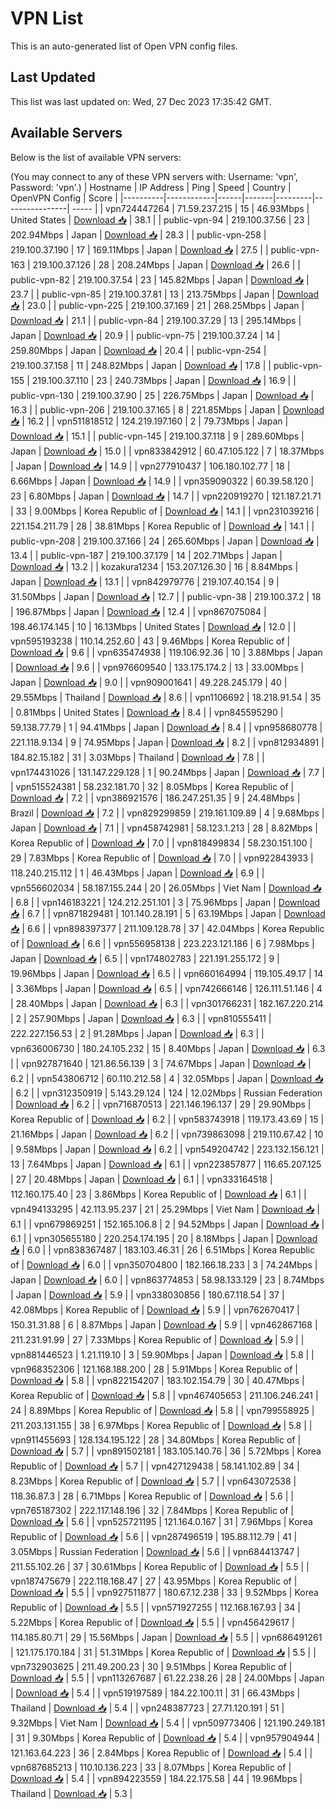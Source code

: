 # VPN List

This is an auto-generated list of Open VPN config files.

## Last Updated

This list was last updated on: Wed, 27 Dec 2023 17:35:42 GMT.

## Available Servers

Below is the list of available VPN servers:

(You may connect to any of these VPN servers with: Username: 'vpn', Password: 'vpn'.)
| Hostname | IP Address | Ping | Speed | Country | OpenVPN Config | Score |
|----------|------------|------|-------|---------|----------------| ----- |
| vpn724447264 | 71.59.237.215 | 15 | 46.93Mbps | United States | [Download 📥](./configs/server_0_US.ovpn) | 38.1 |
| public-vpn-94 | 219.100.37.56 | 23 | 202.94Mbps | Japan | [Download 📥](./configs/server_1_JP.ovpn) | 28.3 |
| public-vpn-258 | 219.100.37.190 | 17 | 169.11Mbps | Japan | [Download 📥](./configs/server_2_JP.ovpn) | 27.5 |
| public-vpn-163 | 219.100.37.126 | 28 | 208.24Mbps | Japan | [Download 📥](./configs/server_3_JP.ovpn) | 26.6 |
| public-vpn-82 | 219.100.37.54 | 23 | 145.82Mbps | Japan | [Download 📥](./configs/server_4_JP.ovpn) | 23.7 |
| public-vpn-85 | 219.100.37.81 | 13 | 213.75Mbps | Japan | [Download 📥](./configs/server_5_JP.ovpn) | 23.0 |
| public-vpn-225 | 219.100.37.169 | 21 | 268.25Mbps | Japan | [Download 📥](./configs/server_6_JP.ovpn) | 21.1 |
| public-vpn-84 | 219.100.37.29 | 13 | 295.14Mbps | Japan | [Download 📥](./configs/server_7_JP.ovpn) | 20.9 |
| public-vpn-75 | 219.100.37.24 | 14 | 259.80Mbps | Japan | [Download 📥](./configs/server_8_JP.ovpn) | 20.4 |
| public-vpn-254 | 219.100.37.158 | 11 | 248.82Mbps | Japan | [Download 📥](./configs/server_9_JP.ovpn) | 17.8 |
| public-vpn-155 | 219.100.37.110 | 23 | 240.73Mbps | Japan | [Download 📥](./configs/server_10_JP.ovpn) | 16.9 |
| public-vpn-130 | 219.100.37.90 | 25 | 226.75Mbps | Japan | [Download 📥](./configs/server_11_JP.ovpn) | 16.3 |
| public-vpn-206 | 219.100.37.165 | 8 | 221.85Mbps | Japan | [Download 📥](./configs/server_12_JP.ovpn) | 16.2 |
| vpn511818512 | 124.219.197.160 | 2 | 79.73Mbps | Japan | [Download 📥](./configs/server_13_JP.ovpn) | 15.1 |
| public-vpn-145 | 219.100.37.118 | 9 | 289.60Mbps | Japan | [Download 📥](./configs/server_14_JP.ovpn) | 15.0 |
| vpn833842912 | 60.47.105.122 | 7 | 18.37Mbps | Japan | [Download 📥](./configs/server_15_JP.ovpn) | 14.9 |
| vpn277910437 | 106.180.102.77 | 18 | 6.66Mbps | Japan | [Download 📥](./configs/server_16_JP.ovpn) | 14.9 |
| vpn359090322 | 60.39.58.120 | 23 | 6.80Mbps | Japan | [Download 📥](./configs/server_17_JP.ovpn) | 14.7 |
| vpn220919270 | 121.187.21.71 | 33 | 9.00Mbps | Korea Republic of | [Download 📥](./configs/server_18_KR.ovpn) | 14.1 |
| vpn231039216 | 221.154.211.79 | 28 | 38.81Mbps | Korea Republic of | [Download 📥](./configs/server_19_KR.ovpn) | 14.1 |
| public-vpn-208 | 219.100.37.166 | 24 | 265.60Mbps | Japan | [Download 📥](./configs/server_20_JP.ovpn) | 13.4 |
| public-vpn-187 | 219.100.37.179 | 14 | 202.71Mbps | Japan | [Download 📥](./configs/server_21_JP.ovpn) | 13.2 |
| kozakura1234 | 153.207.126.30 | 16 | 8.84Mbps | Japan | [Download 📥](./configs/server_22_JP.ovpn) | 13.1 |
| vpn842979776 | 219.107.40.154 | 9 | 31.50Mbps | Japan | [Download 📥](./configs/server_23_JP.ovpn) | 12.7 |
| public-vpn-38 | 219.100.37.2 | 18 | 196.87Mbps | Japan | [Download 📥](./configs/server_24_JP.ovpn) | 12.4 |
| vpn867075084 | 198.46.174.145 | 10 | 16.13Mbps | United States | [Download 📥](./configs/server_25_US.ovpn) | 12.0 |
| vpn595193238 | 110.14.252.60 | 43 | 9.46Mbps | Korea Republic of | [Download 📥](./configs/server_26_KR.ovpn) | 9.6 |
| vpn635474938 | 119.106.92.36 | 10 | 3.88Mbps | Japan | [Download 📥](./configs/server_27_JP.ovpn) | 9.6 |
| vpn976609540 | 133.175.174.2 | 13 | 33.00Mbps | Japan | [Download 📥](./configs/server_28_JP.ovpn) | 9.0 |
| vpn909001641 | 49.228.245.179 | 40 | 29.55Mbps | Thailand | [Download 📥](./configs/server_29_TH.ovpn) | 8.6 |
| vpn1106692 | 18.218.91.54 | 35 | 0.81Mbps | United States | [Download 📥](./configs/server_30_US.ovpn) | 8.4 |
| vpn845595290 | 59.138.77.79 | 1 | 94.41Mbps | Japan | [Download 📥](./configs/server_31_JP.ovpn) | 8.4 |
| vpn958680778 | 221.118.9.134 | 9 | 74.95Mbps | Japan | [Download 📥](./configs/server_32_JP.ovpn) | 8.2 |
| vpn812934891 | 184.82.15.182 | 31 | 3.03Mbps | Thailand | [Download 📥](./configs/server_33_TH.ovpn) | 7.8 |
| vpn174431026 | 131.147.229.128 | 1 | 90.24Mbps | Japan | [Download 📥](./configs/server_34_JP.ovpn) | 7.7 |
| vpn515524381 | 58.232.181.70 | 32 | 8.05Mbps | Korea Republic of | [Download 📥](./configs/server_35_KR.ovpn) | 7.2 |
| vpn386921576 | 186.247.251.35 | 9 | 24.48Mbps | Brazil | [Download 📥](./configs/server_36_BR.ovpn) | 7.2 |
| vpn829299859 | 219.161.109.89 | 4 | 9.68Mbps | Japan | [Download 📥](./configs/server_37_JP.ovpn) | 7.1 |
| vpn458742981 | 58.123.1.213 | 28 | 8.82Mbps | Korea Republic of | [Download 📥](./configs/server_38_KR.ovpn) | 7.0 |
| vpn818499834 | 58.230.151.100 | 29 | 7.83Mbps | Korea Republic of | [Download 📥](./configs/server_39_KR.ovpn) | 7.0 |
| vpn922843933 | 118.240.215.112 | 1 | 46.43Mbps | Japan | [Download 📥](./configs/server_40_JP.ovpn) | 6.9 |
| vpn556602034 | 58.187.155.244 | 20 | 26.05Mbps | Viet Nam | [Download 📥](./configs/server_41_VN.ovpn) | 6.8 |
| vpn146183221 | 124.212.251.101 | 3 | 75.96Mbps | Japan | [Download 📥](./configs/server_42_JP.ovpn) | 6.7 |
| vpn871829481 | 101.140.28.191 | 5 | 63.19Mbps | Japan | [Download 📥](./configs/server_43_JP.ovpn) | 6.6 |
| vpn898397377 | 211.109.128.78 | 37 | 42.04Mbps | Korea Republic of | [Download 📥](./configs/server_44_KR.ovpn) | 6.6 |
| vpn556958138 | 223.223.121.186 | 6 | 7.98Mbps | Japan | [Download 📥](./configs/server_45_JP.ovpn) | 6.5 |
| vpn174802783 | 221.191.255.172 | 9 | 19.96Mbps | Japan | [Download 📥](./configs/server_46_JP.ovpn) | 6.5 |
| vpn660164994 | 119.105.49.17 | 14 | 3.36Mbps | Japan | [Download 📥](./configs/server_47_JP.ovpn) | 6.5 |
| vpn742666146 | 126.111.51.146 | 4 | 28.40Mbps | Japan | [Download 📥](./configs/server_48_JP.ovpn) | 6.3 |
| vpn301766231 | 182.167.220.214 | 2 | 257.90Mbps | Japan | [Download 📥](./configs/server_49_JP.ovpn) | 6.3 |
| vpn810555411 | 222.227.156.53 | 2 | 91.28Mbps | Japan | [Download 📥](./configs/server_50_JP.ovpn) | 6.3 |
| vpn636006730 | 180.24.105.232 | 15 | 8.40Mbps | Japan | [Download 📥](./configs/server_51_JP.ovpn) | 6.3 |
| vpn927871640 | 121.86.56.139 | 3 | 74.67Mbps | Japan | [Download 📥](./configs/server_52_JP.ovpn) | 6.2 |
| vpn543806712 | 60.110.212.58 | 4 | 32.05Mbps | Japan | [Download 📥](./configs/server_53_JP.ovpn) | 6.2 |
| vpn312350919 | 5.143.29.124 | 124 | 12.02Mbps | Russian Federation | [Download 📥](./configs/server_54_RU.ovpn) | 6.2 |
| vpn716870513 | 221.146.196.137 | 29 | 29.90Mbps | Korea Republic of | [Download 📥](./configs/server_55_KR.ovpn) | 6.2 |
| vpn583743918 | 119.173.43.69 | 15 | 21.16Mbps | Japan | [Download 📥](./configs/server_56_JP.ovpn) | 6.2 |
| vpn739863098 | 219.110.67.42 | 10 | 9.58Mbps | Japan | [Download 📥](./configs/server_57_JP.ovpn) | 6.2 |
| vpn549204742 | 223.132.156.121 | 13 | 7.64Mbps | Japan | [Download 📥](./configs/server_58_JP.ovpn) | 6.1 |
| vpn223857877 | 116.65.207.125 | 27 | 20.48Mbps | Japan | [Download 📥](./configs/server_59_JP.ovpn) | 6.1 |
| vpn333164518 | 112.160.175.40 | 23 | 3.86Mbps | Korea Republic of | [Download 📥](./configs/server_60_KR.ovpn) | 6.1 |
| vpn494133295 | 42.113.95.237 | 21 | 25.29Mbps | Viet Nam | [Download 📥](./configs/server_61_VN.ovpn) | 6.1 |
| vpn679869251 | 152.165.106.8 | 2 | 94.52Mbps | Japan | [Download 📥](./configs/server_62_JP.ovpn) | 6.1 |
| vpn305655180 | 220.254.174.195 | 20 | 8.18Mbps | Japan | [Download 📥](./configs/server_63_JP.ovpn) | 6.0 |
| vpn838367487 | 183.103.46.31 | 26 | 6.51Mbps | Korea Republic of | [Download 📥](./configs/server_64_KR.ovpn) | 6.0 |
| vpn350704800 | 182.166.18.233 | 3 | 74.24Mbps | Japan | [Download 📥](./configs/server_65_JP.ovpn) | 6.0 |
| vpn863774853 | 58.98.133.129 | 23 | 8.74Mbps | Japan | [Download 📥](./configs/server_66_JP.ovpn) | 5.9 |
| vpn338030856 | 180.67.118.54 | 37 | 42.08Mbps | Korea Republic of | [Download 📥](./configs/server_67_KR.ovpn) | 5.9 |
| vpn762670417 | 150.31.31.88 | 6 | 8.87Mbps | Japan | [Download 📥](./configs/server_68_JP.ovpn) | 5.9 |
| vpn462867168 | 211.231.91.99 | 27 | 7.33Mbps | Korea Republic of | [Download 📥](./configs/server_69_KR.ovpn) | 5.9 |
| vpn881446523 | 1.21.119.10 | 3 | 59.90Mbps | Japan | [Download 📥](./configs/server_70_JP.ovpn) | 5.8 |
| vpn968352306 | 121.168.188.200 | 28 | 5.91Mbps | Korea Republic of | [Download 📥](./configs/server_71_KR.ovpn) | 5.8 |
| vpn822154207 | 183.102.154.79 | 30 | 40.47Mbps | Korea Republic of | [Download 📥](./configs/server_72_KR.ovpn) | 5.8 |
| vpn467405653 | 211.106.246.241 | 24 | 8.89Mbps | Korea Republic of | [Download 📥](./configs/server_73_KR.ovpn) | 5.8 |
| vpn799558925 | 211.203.131.155 | 38 | 6.97Mbps | Korea Republic of | [Download 📥](./configs/server_74_KR.ovpn) | 5.8 |
| vpn911455693 | 128.134.195.122 | 28 | 34.80Mbps | Korea Republic of | [Download 📥](./configs/server_75_KR.ovpn) | 5.7 |
| vpn891502181 | 183.105.140.76 | 36 | 5.72Mbps | Korea Republic of | [Download 📥](./configs/server_76_KR.ovpn) | 5.7 |
| vpn427129438 | 58.141.102.89 | 34 | 8.23Mbps | Korea Republic of | [Download 📥](./configs/server_77_KR.ovpn) | 5.7 |
| vpn643072538 | 118.36.87.3 | 28 | 6.71Mbps | Korea Republic of | [Download 📥](./configs/server_78_KR.ovpn) | 5.6 |
| vpn765187302 | 222.117.148.196 | 32 | 7.84Mbps | Korea Republic of | [Download 📥](./configs/server_79_KR.ovpn) | 5.6 |
| vpn525721195 | 121.164.0.167 | 31 | 7.96Mbps | Korea Republic of | [Download 📥](./configs/server_80_KR.ovpn) | 5.6 |
| vpn287496519 | 195.88.112.79 | 41 | 3.05Mbps | Russian Federation | [Download 📥](./configs/server_81_RU.ovpn) | 5.6 |
| vpn684413747 | 211.55.102.26 | 37 | 30.61Mbps | Korea Republic of | [Download 📥](./configs/server_82_KR.ovpn) | 5.5 |
| vpn187475679 | 222.118.168.47 | 27 | 43.95Mbps | Korea Republic of | [Download 📥](./configs/server_83_KR.ovpn) | 5.5 |
| vpn927511877 | 180.67.12.238 | 33 | 9.52Mbps | Korea Republic of | [Download 📥](./configs/server_84_KR.ovpn) | 5.5 |
| vpn571927255 | 112.168.167.93 | 34 | 5.22Mbps | Korea Republic of | [Download 📥](./configs/server_85_KR.ovpn) | 5.5 |
| vpn456429617 | 114.185.80.71 | 29 | 15.56Mbps | Japan | [Download 📥](./configs/server_86_JP.ovpn) | 5.5 |
| vpn686491261 | 121.175.170.184 | 31 | 51.31Mbps | Korea Republic of | [Download 📥](./configs/server_87_KR.ovpn) | 5.5 |
| vpn732903625 | 211.49.200.23 | 30 | 9.51Mbps | Korea Republic of | [Download 📥](./configs/server_88_KR.ovpn) | 5.5 |
| vpn113267687 | 61.22.238.26 | 28 | 24.00Mbps | Japan | [Download 📥](./configs/server_89_JP.ovpn) | 5.4 |
| vpn519197589 | 184.22.100.11 | 31 | 66.43Mbps | Thailand | [Download 📥](./configs/server_90_TH.ovpn) | 5.4 |
| vpn248387723 | 27.71.120.191 | 51 | 9.32Mbps | Viet Nam | [Download 📥](./configs/server_91_VN.ovpn) | 5.4 |
| vpn509773406 | 121.190.249.181 | 31 | 9.30Mbps | Korea Republic of | [Download 📥](./configs/server_92_KR.ovpn) | 5.4 |
| vpn957904944 | 121.163.64.223 | 36 | 2.84Mbps | Korea Republic of | [Download 📥](./configs/server_93_KR.ovpn) | 5.4 |
| vpn687685213 | 110.10.136.223 | 33 | 8.07Mbps | Korea Republic of | [Download 📥](./configs/server_94_KR.ovpn) | 5.4 |
| vpn894223559 | 184.22.175.58 | 44 | 19.96Mbps | Thailand | [Download 📥](./configs/server_95_TH.ovpn) | 5.3 |
